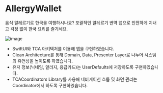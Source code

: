 # AllergyWallet
음식 알레르기로 한국을 여행하시나요? 포괄적인 알레르기 번역 앱으로 안전하게 지내고 걱정 없이 한국 요리를 즐기세요.
  
![image](https://github.com/user-attachments/assets/75798b78-f13d-4e5f-89a5-52f556cd3ce2)

- SwiftUI와 TCA 아키텍처를 이용해 앱을 구현하였습니다.
- Clean Architecture를 통해 Domain, Data, Presenter Layer로 나누어 시스템의 유연성을 높이도록 하였습니다.
- 유저 정보(닉네임, 알러지, 응급카드)는 UserDefaults에 저장하도록 구현하였습니다.
- TCACoordinators Library를 사용해 네비게이션 흐름 및 화면 관리는 Coordinator에서 하도록 구현하였습니다.
